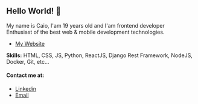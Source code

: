 ## Hello World! :wave:

My name is Caio, I'am 19 years old and I'am frontend developer<br>
Enthusiast of the best web & mobile development technologies.<br>

- [My Website](https://caio.vercel.app/)

**Skills:** HTML, CSS, JS, Python, ReactJS, Django Rest Framework, NodeJS, Docker, Git, etc...

#### Contact me at:
- [Linkedin](https://www.linkedin.com/in/caio-gabriel-5381651b5/)
- [Email](mailto:caiogabriel135@gmail.com)


